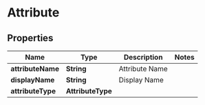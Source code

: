 

# Attribute


## Properties

| Name | Type | Description | Notes |
|------------ | ------------- | ------------- | -------------|
|**attributeName** | **String** | Attribute Name |  |
|**displayName** | **String** | Display Name |  |
|**attributeType** | **AttributeType** |  |  |



